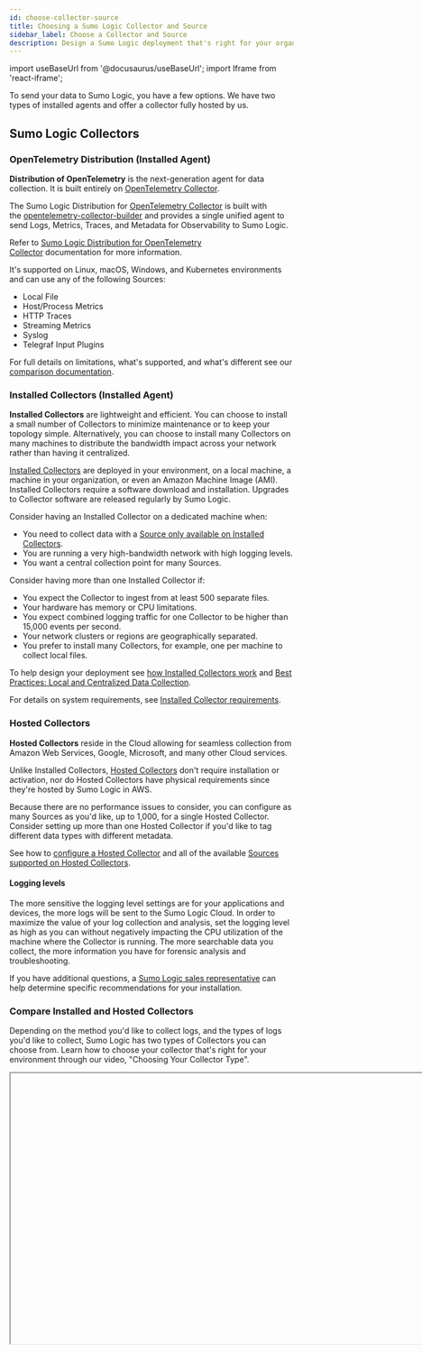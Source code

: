 ```yaml
---
id: choose-collector-source
title: Choosing a Sumo Logic Collector and Source
sidebar_label: Choose a Collector and Source
description: Design a Sumo Logic deployment that's right for your organization.
---
```


import useBaseUrl from '@docusaurus/useBaseUrl';
import Iframe from 'react-iframe';

To send your data to Sumo Logic, you have a few options. We have two types of installed agents and offer a collector fully hosted by us.

## Sumo Logic Collectors

### OpenTelemetry Distribution (Installed Agent)

**Distribution of OpenTelemetry** is the next-generation agent for data collection. It is built entirely on [OpenTelemetry Collector](https://github.com/open-telemetry/opentelemetry-collector).

The Sumo Logic Distribution for [OpenTelemetry Collector](https://github.com/open-telemetry/opentelemetry-collector) is built with the [opentelemetry-collector-builder](https://github.com/open-telemetry/opentelemetry-collector-builder) and provides a single unified agent to send Logs, Metrics, Traces, and Metadata for Observability to Sumo Logic.

Refer to [Sumo Logic Distribution for OpenTelemetry Collector](/docs/send-data/opentelemetry-collector/) documentation for more information.

It's supported on Linux, macOS, Windows, and Kubernetes environments and can use any of the following Sources:

* Local File
* Host/Process Metrics
* HTTP Traces
* Streaming Metrics
* Syslog
* Telegraf Input Plugins

For full details on limitations, what's supported, and what's different see our [comparison documentation](https://github.com/SumoLogic/sumologic-otel-collector/blob/main/docs/comparison.md).

### Installed Collectors (Installed Agent)

**Installed Collectors** are lightweight and efficient. You can choose to install a small number of Collectors to minimize maintenance or to keep your topology simple. Alternatively, you can choose to install many Collectors on many machines to distribute the bandwidth impact across your network rather than having it centralized.

[Installed Collectors](/docs/send-data/installed-collectors) are deployed in your environment, on a local machine, a machine in your organization, or even an Amazon Machine Image (AMI). Installed Collectors require a software download and installation. Upgrades to Collector software are released regularly by Sumo Logic.

Consider having an Installed Collector on a dedicated machine when:

* You need to collect data with a [Source only available on Installed Collectors](/docs/send-data/installed-collectors/sources).
* You are running a very high-bandwidth network with high logging levels.
* You want a central collection point for many Sources.

Consider having more than one Installed Collector if:

* You expect the Collector to ingest from at least 500 separate files.
* Your hardware has memory or CPU limitations.
* You expect combined logging traffic for one Collector to be higher than 15,000 events per second.
* Your network clusters or regions are geographically separated.
* You prefer to install many Collectors, for example, one per machine to collect local files.

To help design your deployment see [how Installed Collectors work](/docs/send-data/installed-collectors) and [Best Practices: Local and Centralized Data Collection](/docs/send-data/best-practices#local-and-centralized-data-collection).

For details on system requirements, see [Installed Collector requirements](/docs/get-started/system-requirements/#installed-collector-requirements).

### Hosted Collectors

**Hosted Collectors** reside in the Cloud allowing for seamless collection from Amazon Web Services, Google, Microsoft, and many other Cloud services.

Unlike Installed Collectors, [Hosted Collectors](/docs/send-data/hosted-collectors/) don't require installation or activation, nor do Hosted Collectors have physical requirements since they're hosted by Sumo Logic in AWS.

Because there are no performance issues to consider, you can configure as many Sources as you'd like, up to 1,000, for a single Hosted Collector. Consider setting up more than one Hosted Collector if you'd like to tag different data types with different metadata.

See how to [configure a Hosted Collector](/docs/send-data/hosted-collectors/configure-hosted-collector) and all of the available [Sources supported on Hosted Collectors](/docs/send-data/hosted-collectors/).

#### Logging levels

The more sensitive the logging level settings are for your applications and devices, the more logs will be sent to the Sumo Logic Cloud. In order to maximize the value of your log collection and analysis, set the logging level as high as you can without negatively impacting the CPU utilization of the machine where the Collector is running. The more searchable data you collect, the more information you have for forensic analysis and troubleshooting.

If you have additional questions, a [Sumo Logic sales representative](https://www.sumologic.com/contact-us) can help determine specific recommendations for your installation.


### Compare Installed and Hosted Collectors

Depending on the method you'd like to collect logs, and the types of logs you'd like to collect, Sumo Logic has two types of Collectors you can choose from. Learn how to choose your collector that's right for your environment through our video, "Choosing Your Collector Type".

<Iframe url="https://www.youtube.com/embed/ZcbHoC1jZz4?rel=0"
        width="854px"
        height="480px"
        id="myId"
        className="video-container"
        display="initial"
        position="relative"
        allow="accelerometer; autoplay=1; clipboard-write; encrypted-media; gyroscope; picture-in-picture"
        allowfullscreen
        />

The following table shows the major differences between them.

| Installed Collector | Hosted Collector |
|:--|:--|
| <ul><li>Installed on a system within your deployment locally or remotely.</li><li>Sources collect data available in your deployment.</li><li>Easy to troubleshoot based on Collector logs.</li><li>Supports using Local Configuration File Management so you can use JSON files to configure Sources.</li></ul> | <ul><li>Hosted by Sumo Logic. Agentless: no software to install or activate on a system in your deployment.</li><li>Hosts Sources to collect seamlessly from AWS, Google, and Microsoft products.</li><li>Can receive logs and metrics uploaded via a URL.</li></ul> |

### Compare Installed Collectors and OpenTelemetry Collectors​

The Installed Collector and OpenTelemetry Collector are two popular collectors used for collecting metrics, traces, and logs from various sources. While both collectors have their own unique features and advantages, there are some key differences between them.

**Installed Collector**. The Installed Collector is a standalone agent that runs on Linux, MacOS, Kubernetes, and Windows platforms. It supports a wide range of sources, including Local File, Syslog, Host/Process Metrics, Streaming Metrics, Transaction Tracing, and many more. It also provides support for remote management and configuration, Ingest Budgets, Collector Management API, and CPU targets.

**OpenTelemetry Collector**. The OpenTelemetry Collector is a single-agent management solution that runs on Linux, MacOS, Kubernetes, and Windows platforms. It supports sources such as Local File, Syslog, Host/Process Metrics, Streaming Metrics, and Transaction Tracing. However, it does not provide support for remote management or configuration, Ingest Budgets, Collector Management API, or CPU targets.

#### When to Choose Installed Collector vs. OpenTelemetry Collector

The following table shows the comparison between the Installed Collector and OpenTelemetry Collector based on their supported platforms and sources, and their ideal use cases.

| Collector Type       | Supported Platforms | Supported Sources                                                                                                                       | Ideal Use Cases                                                                                                                                                                          |
|:-------|:-----------|:------------|:------------------------|
| Installed Collector  | Linux, MacOS, Kubernetes, Windows | Local File, Syslog, Host/Process Metrics, Streaming Metrics, Transaction Tracing, All Telegraf Input Plugins, Windows Log Event Receiver, Windows Performance Counters Receiver, Script Sources, Script Actions, Docker Stats / Logs, Remote File, Windows Active Directory Source, Remote Windows Event Log Source | Remote management and configuration, Ingest Budgets, Collector Management API (e.g. for Health Events or CRUD operations), CPU target |
| OpenTelemetry Collector | Linux, MacOS, Kubernetes, Windows | Local File, Syslog, Host/Process Metrics, Streaming Metrics, Transaction Tracing | Single agent management, scale issues with FluentD on Kubernetes Collection, no remote management or configuration, no Ingest Budgets, no Collector Management API, no CPU target |

#### Source Specific Configurations

The OpenTelemetry Collector offers two approaches for Syslog processing:

* Syslog Receiver
* TCPlog/UDPlog Receiver and Sumo Logic Syslog Processor.

The following table shows the comparison of source specific configurations between the Installed Collector and OpenTelemetry Collector.

| Feature/Capability | Syslog Receiver | TCPlog/UDPlog Receiver and Sumo Logic Syslog Processor |
|:--------------------|:----------------|:---------------------------------|
| Accepts logs        | `RFC3164` and `RFC5424` formats | Any format |
| Field Parsing       | Collector side | Not on collector side |
| Protocol Verification | Strict parsing; logs sent to the wrong endpoint will not be parsed | No protocol verification; all formats are treated the same |
| Recommendation      | Sending logs using a certain RFC protocol | Compatibility with the current Installed Collector behavior is needed |

Overall, OpenTelemetry Collector is the preferred option if you need a single agent to collect data from multiple sources, want to avoid managing multiple agents, or face scale issues with FluentD on Kubernetes Collection. If you require remote management and configuration or use an unsupported source or platform, the Installed Collector may be a better fit.

For more information, refer to the [OpenTelemetry documentation](https://github.com/SumoLogic/sumologic-otel-collector/blob/main/docs/comparison.md#comparison-between-the-installed-collector-and-opentelemetry-collector).

## Sumo Logic Sources

<img src={useBaseUrl('img/icons/operations/collect.png')} alt="icon" width="75"/>

Sources are the environments that Sumo Logic Collectors connect to collect data from your site. Each Source is configured to collect files in a specific way, depending on the type of Collector you're using.

 * [Sources for Installed Collectors](/docs/send-data/installed-collectors/sources) are configured on Installed Collectors.
 * [Sources for Hosted Collectors](/docs/send-data/hosted-collectors/) are hosted along with the Collector in Amazon Web Services (AWS), Microsoft, or other hosting services.

When registering a Collector, you also have the option of [configuring the Collector using a Source JSON](/docs/send-data/use-json-configure-sources) file.

:::note
The maximum number of Sources allowed on a Collector is 1,000.
:::

<Iframe url="https://www.youtube.com/embed/CfWXz6UkpIc"
        width="854px"
        height="480px"
        id="myId"
        className="video-container"
        display="initial"
        position="relative"
        allow="accelerometer; autoplay=1; clipboard-write; encrypted-media; gyroscope; picture-in-picture"
        allowfullscreen
        />

### Allowlisting Sources that collect from AWS 

If you're configuring a Source that collects from Amazon Web Services (AWS), you may need to allowlist AWS IP addresses. AWS makes current IP address ranges available in JSON format. Amazon advises that this file changes several times a week.

In particular, you'll need to allowlist the IP address associated with your Sumo Logic endpoint.  For example, if your deployment is in the U.S., you'll need to allowlist the us-east region IP addresses.  See Sumo Logic Endpoints and Firewall Security for information on determining your endpoint.

For details on how the file is updated, its use, its syntax, and to download the JSON file, refer to the [AWS documentation](https://docs.aws.amazon.com/general/latest/gr/aws-ip-ranges.html)
